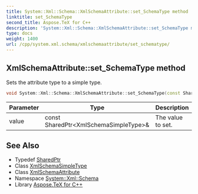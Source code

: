 ```yaml
---
title: System::Xml::Schema::XmlSchemaAttribute::set_SchemaType method
linktitle: set_SchemaType
second_title: Aspose.TeX for C++
description: 'System::Xml::Schema::XmlSchemaAttribute::set_SchemaType method. Sets the attribute type to a simple type in C++.'
type: docs
weight: 1400
url: /cpp/system.xml.schema/xmlschemaattribute/set_schematype/
---
```

## XmlSchemaAttribute::set_SchemaType method


Sets the attribute type to a simple type.

```cpp
void System::Xml::Schema::XmlSchemaAttribute::set_SchemaType(const SharedPtr<XmlSchemaSimpleType> &value)
```


| Parameter | Type | Description |
| --- | --- | --- |
| value | const SharedPtr\<XmlSchemaSimpleType\>\& | The value to set. |

## See Also

* Typedef [SharedPtr](../../../system/sharedptr/)
* Class [XmlSchemaSimpleType](../../xmlschemasimpletype/)
* Class [XmlSchemaAttribute](../)
* Namespace [System::Xml::Schema](../../)
* Library [Aspose.TeX for C++](../../../)
